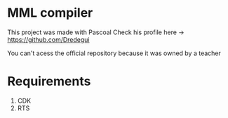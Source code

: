 # MML compiler
This project was made with Pascoal 
Check his profile here -> https://github.com/Dredegui

You can't acess the official repository because it was owned by a teacher

# Requirements 

1. CDK
2. RTS

